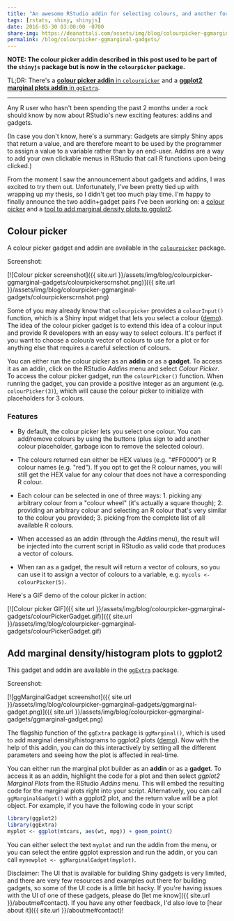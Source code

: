 ```yaml
---
title: "An awesome RStudio addin for selecting colours, and another for adding marginal density plots to ggplot2"
tags: [rstats, shiny, shinyjs]
date: 2016-03-30 03:00:00 -0700
share-img: https://deanattali.com/assets/img/blog/colourpicker-ggmarginal-gadgets/colourpickerscrnshot.png
permalink: /blog/colourpicker-ggmarginal-gadgets/
---
```


**NOTE: The colour picker addin described in this post used to be part of the `shinyjs` package but is now in the `colourpicker` package.**

TL;DR: There's a [**colour picker addin** in `colourpicker`](https://github.com/daattali/colourpicker#to-select-colours-to-use-in-your-r-code-colourpicker) and a [**ggplot2 marginal plots addin** in `ggExtra`](https://github.com/daattali/ggExtra#marginal-plots-rstudio-addingadget).

---

Any R user who hasn't been spending the past 2 months under a rock should know by now about RStudio's new exciting features: addins and gadgets.

(In case you don't know, here's a summary: Gadgets are simply Shiny apps that return a value, and are therefore meant to be used by the programmer to assign a value to a variable rather than by an end-user.  Addins are a way to add your own clickable menus in RStudio that call R functions upon being clicked.)

From the moment I saw the announcement about gadgets and addins, I was excited to try them out. Unfortunately, I've been pretty tied up with wrapping up my thesis, so I didn't get too much play time.  I'm happy to finally announce the two addin+gadget pairs I've been working on: a [colour picker](#colour-picker) and a [tool to add marginal density plots to ggplot2](#add-marginal-densityhistogram-plots-to-ggplot2).

## Colour picker

A colour picker gadget and addin are available in the [`colourpicker`](https://github.com/daattali/colourpicker) package.

Screenshot:

[![Colour picker screenshot]({{ site.url }}/assets/img/blog/colourpicker-ggmarginal-gadgets/colourpickerscrnshot.png)]({{ site.url }}/assets/img/blog/colourpicker-ggmarginal-gadgets/colourpickerscrnshot.png)

Some of you may already know that `colourpicker` provides a `colourInput()` function, which is a Shiny input widget that lets you select a colour ([demo](https://daattali.com/shiny/colourInput/)).  The idea of the colour picker gadget is to extend this idea of a colour input and provide R developers with an easy way to select colours. It's perfect if you want to choose a colour/a vector of colours to use for a plot or for anything else that requires a careful selection of colours.

You can either run the colour picker as an **addin** or as a **gadget**.  To access it as an addin, click on the RStudio *Addins* menu and select *Colour Picker*. To access the colour picker gadget, run the `colourPicker()` function. When running the gadget, you can provide a positive integer as an argument (e.g. `colourPicker(3)`), which will cause the colour picker to initialize with placeholders for 3 colours.

### Features

- By default, the colour picker lets you select one colour. You can add/remove colours by using the buttons (plus sign to add another colour placeholder, garbage icon to remove the selected colour).

- The colours returned can either be HEX values (e.g. "#FF0000") or R colour names (e.g. "red"). If you opt to get the R colour names, you will still get the HEX value for any colour that does not have a corresponding R colour. 

- Each colour can be selected in one of three ways: 1. picking any arbitrary colour from a "colour wheel" (it's actually a square though); 2. providing an arbitrary colour and selecting an R colour that's very similar to the colour you provided; 3. picking from the complete list of all available R colours.

- When accessed as an addin (through the *Addins* menu), the result will be injected into the current script in RStudio as valid code that produces a vector of colours.

- When ran as a gadget, the result will return a vector of colours, so you can use it to assign a vector of colours to a variable, e.g. `mycols <- colourPicker(5)`.


Here's a GIF demo of the colour picker in action:

[![Colour picker GIF]({{ site.url }}/assets/img/blog/colourpicker-ggmarginal-gadgets/colourPickerGadget.gif)]({{ site.url }}/assets/img/blog/colourpicker-ggmarginal-gadgets/colourPickerGadget.gif)

## Add marginal density/histogram plots to ggplot2

This gadget and addin are available in the [`ggExtra`](https://github.com/daattali/ggExtra) package.

Screenshot:

[![ggMarginalGadget screenshot]({{ site.url }}/assets/img/blog/colourpicker-ggmarginal-gadgets/ggmarginal-gadget.png)]({{ site.url }}/assets/img/blog/colourpicker-ggmarginal-gadgets/ggmarginal-gadget.png)

The flagship function of the `ggExtra` package is `ggMarginal()`, which is used to add marginal density/histograms to ggplot2 plots ([demo](https://daattali.com/shiny/ggExtra-ggMarginal-demo/)). Now with the help of this addin, you can do this interactively by setting all the different parameters and seeing how the plot is affected in real-time.

You can either run the marginal plot builder as an **addin** or as a **gadget**.  To access it as an addin, highlight the code for a plot and then select *ggplot2 Marginal Plots* from the RStudio *Addins* menu.  This will embed the resulting code for the marginal plots right into your script. Alternatively, you can call `ggMarginalGadget()` with a ggplot2 plot, and the return value will be a plot object.  For example, if you have the following code in your script

```r
library(ggplot2)
library(ggExtra)
myplot <- ggplot(mtcars, aes(wt, mpg)) + geom_point()
```

You can either select the text `myplot` and run the addin from the menu, or you can select the entire ggplot expression and run the addin, or you can call `mynewplot <- ggMarginalGadget(myplot)`. 

Disclaimer: The UI that is available for building Shiny gadgets is very limited, and there are very few resources and examples out there for building gadgets, so some of the UI code is a little bit hacky. If you're having issues with the UI of one of these gadgets, please do [let me know]({{ site.url }}/aboutme#contact).  If you have any other feedback, I'd also love to [hear about it]({{ site.url }}/aboutme#contact)!

